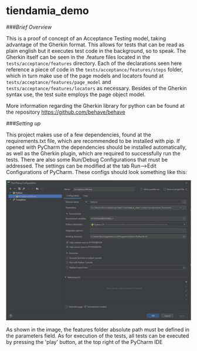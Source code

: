 # tiendamia_demo


###_Brief Overview_

This is a proof of concept of an Acceptance Testing model, taking advantage of the Gherkin
format. This allows for tests that can be read as plain english but it executes test code in
the background, so to speak. The Gherkin itself can be seen in the .feature files located in
the `tests/acceptance/features` directory. Each of the declarations seen here reference a piece
of code in the `tests/acceptance/features/steps` folder, which in turn make use of the page models
and locators found at `tests/acceptance/features/page_model` and `tests/acceptance/features/locators`
as necessary. Besides of the Gherkin syntax use, the test suite employs the page object model.

More information regarding the Gherkin library for python can be found at the repository https://github.com/behave/behave


###_Setting up_

This project makes use of a few dependencies, found at the requirements.txt file, which are recommended
to be installed with pip. If opened with PyCharm the dependencies should be installed automatically, as well as
the Gherkin plugin, which are required to successfully run the tests. There are also some Run/Debug Configurations 
that must be addressed. The settings can be modified at the tab Run-->Edit Configurations of PyCharm. These configs
should look something like this:

![Image of Configuration Settings](https://github.com/NickOuteyral/tiendamia_demo/blob/create_search_test/images/run%20configs.PNG)

As shown in the image, the features folder absolute path must be defined in the parameters field. As for execution 
of the tests, all tests can be executed by pressing the 'play' button, at the top right of the PyCharm IDE

